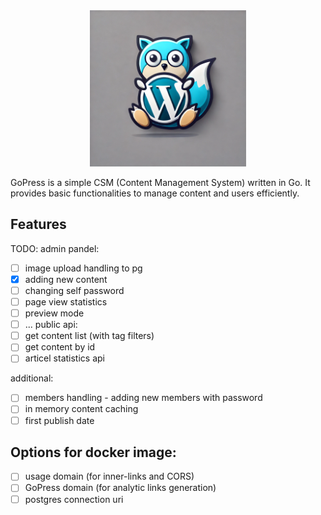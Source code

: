 <div align="center">
    <img src="icon.png" alt="GoPress Icon" width="250px" height="250px" />
</div>

GoPress is a simple CSM (Content Management System) written in Go. It provides basic functionalities to manage content and users efficiently.

## Features

<!-- - Admin panel for content and user management
- Public API for accessing content
- In-memory content caching for improved performance -->

TODO:
admin pandel:
- [ ] image upload handling to pg
- [x] adding new content
- [ ] changing self password
- [ ] page view statistics
- [ ] preview mode
- [ ] ...
public api:
- [ ] get content list (with tag filters)
- [ ] get content by id
- [ ] articel statistics api

additional:
- [ ] members handling - adding new members with password
- [ ] in memory content caching
- [ ] first publish date

## Options for docker image:
- [ ] usage domain (for inner-links and CORS)
- [ ] GoPress domain (for analytic links generation)
- [ ] postgres connection uri
